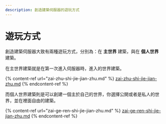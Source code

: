 ```yaml
---
description: 創造建築伺服器的遊玩方式
---
```


# 遊玩方式

創造建築伺服器大致有兩種遊玩方式，分別為：在 **主世界** 建築，與在 **個人世界** 建築。

在主世界建築就是在第一次進入伺服器時，進入的世界建築。

{% content-ref url="zai-zhu-shi-jie-jian-zhu.md" %}
[zai-zhu-shi-jie-jian-zhu.md](zai-zhu-shi-jie-jian-zhu.md)
{% endcontent-ref %}

而個人世界建築則是可以創建一個主於自己的世界，你選擇公開或者是私人的世界，並在裡面自由的建築。

{% content-ref url="zai-ge-ren-shi-jie-jian-zhu.md" %}
[zai-ge-ren-shi-jie-jian-zhu.md](zai-ge-ren-shi-jie-jian-zhu.md)
{% endcontent-ref %}

